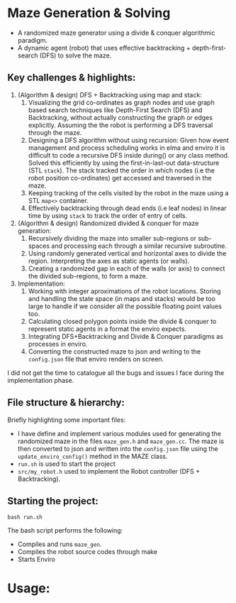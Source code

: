 # Maze Generation & Solving 
- A randomized maze generator using a divide & conquer algorithmic paradigm.
- A dynamic agent (robot) that uses effective backtracking + depth-first-search (DFS) to solve the maze. 

## Key challenges & highlights:
1. (Algorithm & design) DFS + Backtracking using map and stack:
   1. Visualizing the grid co-ordinates as graph nodes and use graph based search techniques like Depth-First Search (DFS) and Backtracking, without actually constructing the graph or edges explicitly. Assuming the the robot is performing a DFS traversal through the maze. 
   2. Designing a DFS algorithm without using recursion: Given how event management and process scheduling works in elma and enviro it is difficult to code a recursive DFS inside during() or any class method. Solved this efficiently by using the first-in-last-out data-structure (STL `stack`). The stack tracked the order in which nodes (i.e the robot position co-ordinates) get accessed and traversed in the maze. 
   3. Keeping tracking of the cells visited by the robot in the maze using a STL `map<>` container. 
   4. Effectively backtracking through dead ends (i.e leaf nodes) in linear time by using `stack` to track the order of entry of cells.  
2. (Algorithm & design) Randomized divided & conquer for maze generation:
   1. Recursively dividing the maze into smaller sub-regions or sub-spaces and processing each through a similar recursive subroutine. 
   2. Using randomly generated vertical and horizontal axes to divide the region. Interpreting the axes as static agents (or walls). 
   3. Creating a randomized gap in each of the walls (or axis) to connect the divided sub-regions, to form a maze. 
3. Implementation: 
   1. Working with integer aproximations of the robot locations. Storing and handling the state space (in maps and stacks) would be too large to handle if we consider all the possible floating point values too. 
   2. Calculating closed polygon points inside the divide & conquer to represent static agents in a format the enviro expects. 
   3. Integrating DFS+Backtracking and Divide & Conquer paradigms as processes in enviro. 
   4. Converting the constructed maze to json and writing to the `config.json` file that enviro renders on screen. 

I did not get the time to catalogue all the bugs and issues I face during the implementation phase. 

## File structure & hierarchy:
Briefly highlighting some important files:
- I have define and implement various modules used for generating the randomized maze in the files `maze_gen.h` and  `maze_gen.cc`. The maze is then converted to json and written into the `config.json` file using the `update_enviro_config()` method in the MAZE class.
- `run.sh` is used to start the project 
- `src/my_robot.h` used to implement the Robot controller (DFS + Backtracking). 


## Starting the project: 

``` 
bash run.sh 
```

The bash script performs the following:
- Compiles and runs `maze_gen`. 
- Compiles the robot source codes through make
- Starts Enviro 

# Usage:




